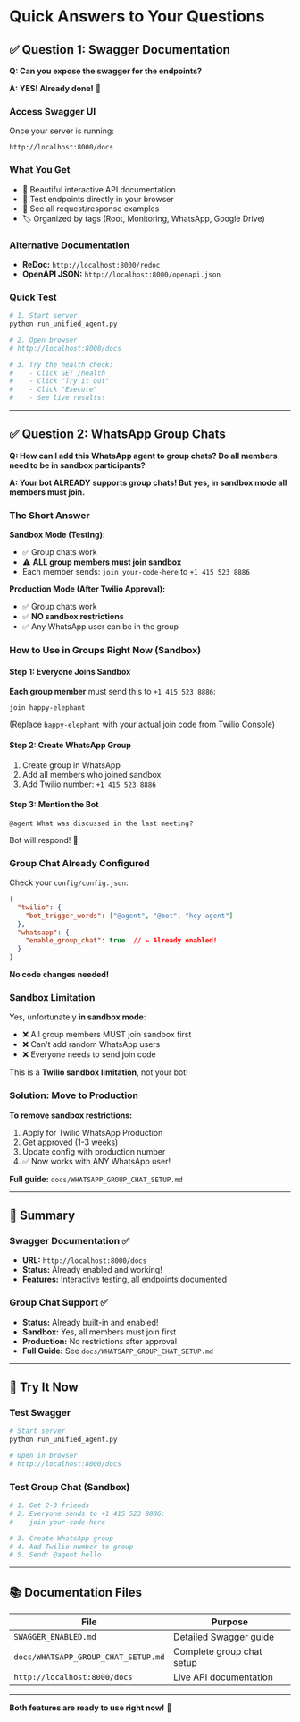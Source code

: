 # Quick Answers to Your Questions

## ✅ Question 1: Swagger Documentation

**Q: Can you expose the swagger for the endpoints?**

**A: YES! Already done!** 🎉

### Access Swagger UI
Once your server is running:
```
http://localhost:8000/docs
```

### What You Get
- 🎨 Beautiful interactive API documentation
- 🧪 Test endpoints directly in your browser
- 📝 See all request/response examples
- 🏷️ Organized by tags (Root, Monitoring, WhatsApp, Google Drive)

### Alternative Documentation
- **ReDoc:** `http://localhost:8000/redoc`
- **OpenAPI JSON:** `http://localhost:8000/openapi.json`

### Quick Test
```bash
# 1. Start server
python run_unified_agent.py

# 2. Open browser
# http://localhost:8000/docs

# 3. Try the health check:
#    - Click GET /health
#    - Click "Try it out"
#    - Click "Execute"
#    - See live results!
```

---

## ✅ Question 2: WhatsApp Group Chats

**Q: How can I add this WhatsApp agent to group chats? Do all members need to be in sandbox participants?**

**A: Your bot ALREADY supports group chats! But yes, in sandbox mode all members must join.**

### The Short Answer

**Sandbox Mode (Testing):**
- ✅ Group chats work
- ⚠️ **ALL group members must join sandbox**
- Each member sends: `join your-code-here` to `+1 415 523 8886`

**Production Mode (After Twilio Approval):**
- ✅ Group chats work
- ✅ **NO sandbox restrictions**
- ✅ Any WhatsApp user can be in the group

### How to Use in Groups Right Now (Sandbox)

#### Step 1: Everyone Joins Sandbox
**Each group member** must send this to `+1 415 523 8886`:
```
join happy-elephant
```
(Replace `happy-elephant` with your actual join code from Twilio Console)

#### Step 2: Create WhatsApp Group
1. Create group in WhatsApp
2. Add all members who joined sandbox
3. Add Twilio number: `+1 415 523 8886`

#### Step 3: Mention the Bot
```
@agent What was discussed in the last meeting?
```

Bot will respond! 🎉

### Group Chat Already Configured

Check your `config/config.json`:
```json
{
  "twilio": {
    "bot_trigger_words": ["@agent", "@bot", "hey agent"]
  },
  "whatsapp": {
    "enable_group_chat": true  // ← Already enabled!
  }
}
```

**No code changes needed!**

### Sandbox Limitation

Yes, unfortunately **in sandbox mode**:
- ❌ All group members MUST join sandbox first
- ❌ Can't add random WhatsApp users
- ❌ Everyone needs to send join code

This is a **Twilio sandbox limitation**, not your bot!

### Solution: Move to Production

**To remove sandbox restrictions:**

1. Apply for Twilio WhatsApp Production
2. Get approved (1-3 weeks)
3. Update config with production number
4. ✅ Now works with ANY WhatsApp user!

**Full guide:** `docs/WHATSAPP_GROUP_CHAT_SETUP.md`

---

## 🎯 Summary

### Swagger Documentation ✅
- **URL:** `http://localhost:8000/docs`
- **Status:** Already enabled and working!
- **Features:** Interactive testing, all endpoints documented

### Group Chat Support ✅
- **Status:** Already built-in and enabled!
- **Sandbox:** Yes, all members must join first
- **Production:** No restrictions after approval
- **Full Guide:** See `docs/WHATSAPP_GROUP_CHAT_SETUP.md`

---

## 🚀 Try It Now

### Test Swagger
```bash
# Start server
python run_unified_agent.py

# Open in browser
# http://localhost:8000/docs
```

### Test Group Chat (Sandbox)
```bash
# 1. Get 2-3 friends
# 2. Everyone sends to +1 415 523 8886:
#    join your-code-here

# 3. Create WhatsApp group
# 4. Add Twilio number to group
# 5. Send: @agent hello
```

---

## 📚 Documentation Files

| File | Purpose |
|------|---------|
| `SWAGGER_ENABLED.md` | Detailed Swagger guide |
| `docs/WHATSAPP_GROUP_CHAT_SETUP.md` | Complete group chat setup |
| `http://localhost:8000/docs` | Live API documentation |

---

**Both features are ready to use right now!** 🎉

